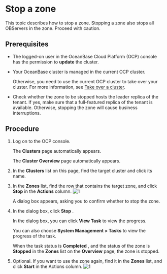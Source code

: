 Stop a zone 
================================

This topic describes how to stop a zone. Stopping a zone also stops all OBServers in the zone. Proceed with caution. 

Prerequisites 
----------------------------------

* The logged-on user in the OceanBase Cloud Platform (OCP) console has the permission to **update** the cluster.

  

* Your OceanBase cluster is managed in the current OCP cluster. 

  Otherwise, you need to use the current OCP cluster to take over your cluster. For more information, see [Take over a cluster](/en-US/3.ob-cloud-platform/4.manage-clusters/3.basic-operations/1.takeover-cluster.md).
  

* Check whether the zone to be stopped hosts the leader replica of the tenant. If yes, make sure that a full-featured replica of the tenant is available. Otherwise, stopping the zone will cause business interruptions.

  




Procedure 
------------------------------

1. Log on to the OCP console. 

   The **Clusters** page automatically appears. 

   The **Cluster Overview** page automatically appears.
   

2. In the **Clusters** list on this page, find the target cluster and click its name.

   

3. In the **Zones** list, find the row that contains the target zone, and click **Stop** in the **Actions** column. ![1](https://help-static-aliyun-doc.aliyuncs.com/assets/img/en-US/2004306461/p399107.png)

   

   A dialog box appears, asking you to confirm whether to stop the zone.
   

4. In the dialog box, click **Stop** . 

   In the dialog box, you can click **View Task** to view the progress. 

   You can also choose **System Management \> Tasks** to view the progress of the task. 

   When the task status is **Completed** , and the status of the zone is **Stopped** in the **Zones** list on the **Overview** page, the zone is stopped.
   

5. Optional. If you want to use the zone again, find it in the **Zones** list, and click **Start** in the Actions column. ![1](https://help-static-aliyun-doc.aliyuncs.com/assets/img/en-US/2004306461/p399166.png)

   





